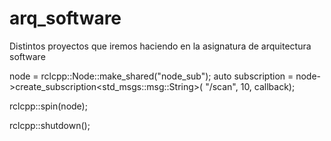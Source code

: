 # arq_software
Distintos proyectos que iremos haciendo en la asignatura de arquitectura software


  node = rclcpp::Node::make_shared("node_sub");
  auto subscription = node->create_subscription<std_msgs::msg::String>(
    "/scan", 10, callback);

  rclcpp::spin(node);

  rclcpp::shutdown();


